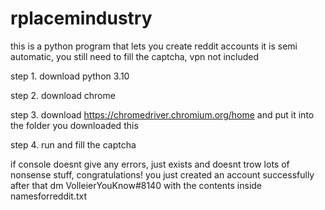 # rplacemindustry

this is a python program that lets you create reddit accounts
it is semi automatic, you still need to fill the captcha, vpn not included

step 1. download python 3.10

step 2. download chrome

step 3. download https://chromedriver.chromium.org/home and put it into the folder you downloaded this

step 4. run and fill the captcha

if console doesnt give any errors, just exists and doesnt trow lots of nonsense stuff, congratulations! you just created an account successfully
after that dm VolleierYouKnow#8140 with the contents inside namesforreddit.txt
